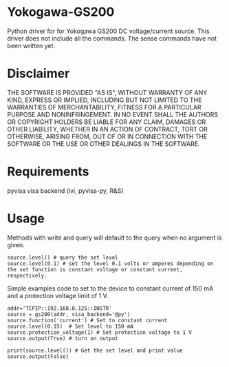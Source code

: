 # Yokogawa-GS200
Python driver for for Yokogawa GS200 DC voltage/current source.
This driver does not include all the commands. The sense commands have not been written yet.

# Disclaimer
THE SOFTWARE IS PROVIDED "AS IS", WITHOUT WARRANTY OF ANY KIND, EXPRESS OR IMPLIED, INCLUDING BUT NOT LIMITED TO THE WARRANTIES OF MERCHANTABILITY, FITNESS FOR A PARTICULAR PURPOSE AND NONINFRINGEMENT. IN NO EVENT SHALL THE AUTHORS OR COPYRIGHT HOLDERS BE LIABLE FOR ANY CLAIM, DAMAGES OR OTHER LIABILITY, WHETHER IN AN ACTION OF CONTRACT, TORT OR OTHERWISE, ARISING FROM, OUT OF OR IN CONNECTION WITH THE SOFTWARE OR THE USE OR OTHER DEALINGS IN THE SOFTWARE.

# Requirements
pyvisa
visa backend (ivi, pyvisa-py, R&S)

# Usage

Methods with write and query will default to the query when no argument is given.
```
source.level() # query the set level
source.level(0.1) # set the level 0.1 volts or amperes depending on the set function is constant voltage or constant current, respectively. 
```

Simple examples code to set to the device to constant current of 150 mA and a protection voltage limit of 1 V.

```
addr='TCPIP::192.168.0.125::INSTR'
source = gs200(addr, visa_backend='@py')
source.function('current') # Set to constant current
source.level(0.15)  # Set level to 150 mA
source.protection_voltage(1) # Set protection voltage to 1 V
source.output(True) # turn on output
    
print(source.level()) # Get the set level and print value
source.output(False)

```
